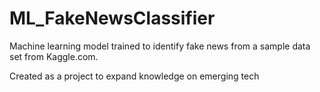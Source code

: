 # ML_FakeNewsClassifier
Machine learning model trained to identify fake news from a sample data set from Kaggle.com.

Created as a project to expand knowledge on emerging tech
